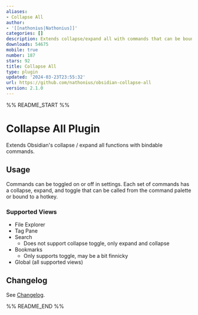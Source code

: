 ```yaml
---
aliases:
- Collapse All
author:
- '[[nathonius|Nathonius]]'
categories: []
description: Extends collapse/expand all with commands that can be bound to hotkeys.
downloads: 54675
mobile: true
number: 187
stars: 92
title: Collapse All
type: plugin
updated: '2024-03-23T23:55:32'
url: https://github.com/nathonius/obsidian-collapse-all
version: 2.1.0
---
```


%% README_START %%

# Collapse All Plugin

Extends Obsidian's collapse / expand all functions with bindable commands.

## Usage

Commands can be toggled on or off in settings. Each set of commands has a collapse, expand, and toggle that can be called from the command palette or bound to a hotkey.

### Supported Views

- File Explorer
- Tag Pane
- Search
  - Does not support collapse toggle, only expand and collapse
- Bookmarks
  - Only supports toggle, may be a bit finnicky
- Global (all supported views)

## Changelog

See [Changelog](CHANGELOG.md).


%% README_END %%
